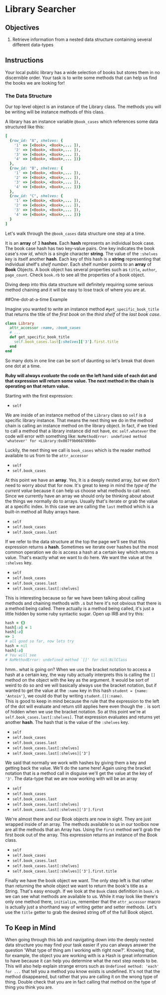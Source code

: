 # Library Searcher

## Objectives
1. Retrieve information from a nested data structure containing several different data-types

## Instructions

Your local public library has a wide selection of books but stores them in no discernible order. Your task is to write some methods that can help us find the books we are looking for!

### The Data Structure

Our top level object is an instance of the Library class.  The methods you will be writing will be instance methods of this class.

A library has an instance variable `@book_cases` which references some data structured like this:

```ruby
[
  {row_id: "A", shelves: {
    '1' => [<Book>, <Book>,... ]),
    '2' => [<Book>, <Book>,... ]),
    '3' => [<Book>, <Book>,... ]),
    '4' => [<Book>, <Book>,... ])}
  },
  {row_id: "B", shelves: {
    '1' => [<Book>, <Book>,... ]),
    '2' => [<Book>, <Book>,... ]),
    '3' => [<Book>, <Book>,... ]),
    '4' => [<Book>, <Book>,... ])}
  },
  {row_id: "C", shelves: {
    '1' => [<Book>, <Book>,... ]),
    '2' => [<Book>, <Book>,... ]),
    '3' => [<Book>, <Book>,... ]),
    '4' => [<Book>, <Book>,... ])}
  }
]
```

Let's walk through the `@book_cases` data structure one step at a time.

It is an **array** of 3 **hashes**. Each **hash** represents an individual book case. The book case hash has two key-value pairs. One key indicates the book case's *row id*, which is a single character **string**. The value of the `:shelves` key is itself another **hash**. Each key of this hash is a **string** representing that individual shelf's *shelf number*. Each shelf number points to an **array** of **Book** Objects.  A book object has several properties such as `title`, `author`, `page_count`.  Check `book.rb` to see all the properties of a book object.

Diving deep into this data structure will definitely requiring some serious method chaining and it will be easy to lose track of where you are at.

##One-dot-at-a-time Example

Imagine you wanted to write an instance method `#get_specific_book_title` that returns the title of the *first book* on the *third shelf* of the *last book case*.

```ruby
class Library
  attr_accessor :name, :book_cases
  # ...
  def get_specific_book_title
    self.book_cases.last[:shelves]['3'].first.title
  end
end
```

So many dots in one line can be sort of daunting so let's break that down one dot at a time.

**Ruby will always *evaluate* the code on the left hand side of each dot and that expression will return some value. The next method in the chain is operating on that return value.**

Starting with the first expression:

- `self`

We are inside of an instance method of the `Library` class so `self` is a specific library instance. That means the next thing we do in the method chain is calling an instance method on the library object. In fact, if we tried to call a method that a library instance did not have, ex: `self.whatever` the code will error with something like: `NoMethodError: undefined method 'whatever' for <Library:0x007f9b06878900>`

Luckily, the next thing we call is `book_cases` which is the reader method available to us from to the `attr_accessor`

- `self`
- `self.book_cases`

At this point we have an **array**. Yes, It is a deeply nested array, but we don't need to worry about that for now. It's great to keep in mind the *type of the current value* because it can help us choose what methods to call next. Since we currently have an array we should only be thinking about about the things we normally do to arrays. Usually that's iterate or grab the value at a specific index. In this case we are calling the `last` method which is a built-in method all Ruby arrays have.

- `self`
- `self.book_cases`
- `self.book_cases.last`

If we refer to the data structure at the top the page we'll see that this expression returns a **hash**. Sometimes we iterate over hashes but the most common operation we do is access a hash at a certain key which returns a value. That's exactly what we want to do here. We want the value at the `:shelves` key.

- `self`
- `self.book_cases`
- `self.book_cases.last`
- `self.book_cases.last[:shelves]`

This is interesting because so far we have been talking about calling methods and chaining methods with `.`s but here it's not obvious that there is a method being called. There actually is a method being called, it's just a little hidden by some ruby syntactic sugar.  Open up IRB and try this:
```ruby
hash = {}
hash[:a] = 1
hash[:a]
=> 1
# all good so far, now lets try
hash = nil
hash[:a]
# You will see
# NoMethodError: undefined method `[]' for nil:NilClass
```
hmm.. what is going on? When we use the bracket notation to access a hash at a certain key, the way ruby actually interprets this is calling the `[]` method on the object with the key as the argument. It would be sort of weird to do so and we will basically always use the bracket notation, but if wanted to get the value at the `:name` key in this hash `student = {name: 'Antoin'}`, we could do that by writing `student.[](:name)`.  
This is good to keep in mind because the rule that the expression to the left of the dot will evaluate and return still applies here even though the `.` is sort of hidden when we use the bracket notation.
So at this point we're at `self.book_cases.last[:shelves]`. That expression evaluates and returns yet another **hash**. The hash that is the value of the `:shelves` key.

- `self`
- `self.book_cases`
- `self.book_cases.last`
- `self.book_cases.last[:shelves]`
- `self.book_cases.last[:shelves]['3']`

We said that normally we work with hashes by giving them a key and getting back the value. We'll do the same here! Again using the bracket notation that is a method call in disguise we'll get the value at the key of `'3'`. The data-type that we are now working with will be an array

- `self`
- `self.book_cases`
- `self.book_cases.last`
- `self.book_cases.last[:shelves]`
- `self.book_cases.last[:shelves]['3'].first`

We're almost there and our Book objects are now in sight. They are just wrapped inside of an array. The methods available to us in our toolbox now are all the methods that an Array has. Using the `first` method we'll grab the first book out of the array. This expression returns an instance of the Book class.

- `self`
- `self.book_cases`
- `self.book_cases.last`
- `self.book_cases.last[:shelves]`
- `self.book_cases.last[:shelves]['3'].first.title`

Finally we have the book object we want.  The only step left is that rather than returning the whole object we want to return the book's title as a String.  That's easy enough. If we look at the `Book` class definition in `book.rb` we can see what methods are available to us.  While it may look like there's only one method there, `initialize`, remember that the `attr_accessor` macro is actually just a shorthand way of writing getter and setter methods.  Let's use the `title` getter to grab the desired string off of the full Book object.

## To Keep in Mind
When going through this lab and navigating down into the deeply nested data structure you may find your task easier if you can always answer the question 'What type of thing am I working with right now?'.
Knowing that, for example, the object you are working with is a Hash is great information to have because it can help you determine what the next step needs to be.  This will also help explain strange errors such as `Undefined method: 'each' for ...` that tell you a method you know exists is undefined.  It's not that the method disappeared, but rather that you are calling it on the wrong type of thing.  Double check that you are in fact calling that method on the type of thing you think you are.
